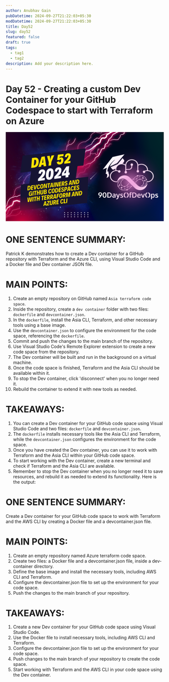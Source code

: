 ```yaml
---
author: Anubhav Gain
pubDatetime: 2024-09-27T21:22:03+05:30
modDatetime: 2024-09-27T21:22:03+05:30
title: Day52
slug: day52
featured: false
draft: true
tags:
  - tag1
  - tag2
description: Add your description here.
---
```


# Day 52 - Creating a custom Dev Container for your GitHub Codespace to start with Terraform on Azure

[![Watch the video](thumbnails/day52.png)](https://www.youtube.com/watch?v=fTsaj7kqOvs)

# ONE SENTENCE SUMMARY:

Patrick K demonstrates how to create a Dev container for a GitHub repository with Terraform and the Azure CLI, using Visual Studio Code and a Docker file and Dev container JSON file.

# MAIN POINTS:

1. Create an empty repository on GitHub named `Asia terraform code space`.
2. Inside the repository, create a `dev container` folder with two files: `dockerfile` and `devcontainer.json`.
3. In the `dockerfile`, install the Asia CLI, Terraform, and other necessary tools using a base image.
4. Use the `devcontainer.json` to configure the environment for the code space, referencing the `dockerfile`.
5. Commit and push the changes to the main branch of the repository.
6. Use Visual Studio Code's Remote Explorer extension to create a new code space from the repository.
7. The Dev container will be built and run in the background on a virtual machine.
8. Once the code space is finished, Terraform and the Asia CLI should be available within it.
9. To stop the Dev container, click 'disconnect' when you no longer need it.
10. Rebuild the container to extend it with new tools as needed.

# TAKEAWAYS:

1. You can create a Dev container for your GitHub code space using Visual Studio Code and two files: `dockerfile` and `devcontainer.json`.
2. The `dockerfile` installs necessary tools like the Asia CLI and Terraform, while the `devcontainer.json` configures the environment for the code space.
3. Once you have created the Dev container, you can use it to work with Terraform and the Asia CLI within your GitHub code space.
4. To start working with the Dev container, create a new terminal and check if Terraform and the Asia CLI are available.
5. Remember to stop the Dev container when you no longer need it to save resources, and rebuild it as needed to extend its functionality.
   Here is the output:

# ONE SENTENCE SUMMARY:

Create a Dev container for your GitHub code space to work with Terraform and the AWS CLI by creating a Docker file and a devcontainer.json file.

# MAIN POINTS:

1. Create an empty repository named Azure terraform code space.
2. Create two files: a Docker file and a devcontainer.json file, inside a dev-container directory.
3. Define the base image and install the necessary tools, including AWS CLI and Terraform.
4. Configure the devcontainer.json file to set up the environment for your code space.
5. Push the changes to the main branch of your repository.

# TAKEAWAYS:

1. Create a new Dev container for your GitHub code space using Visual Studio Code.
2. Use the Docker file to install necessary tools, including AWS CLI and Terraform.
3. Configure the devcontainer.json file to set up the environment for your code space.
4. Push changes to the main branch of your repository to create the code space.
5. Start working with Terraform and the AWS CLI in your code space using the Dev container.
